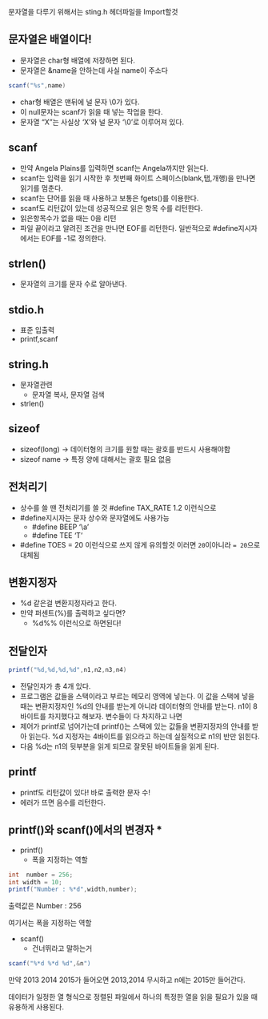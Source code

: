 문자열을 다루기 위해서는 sting.h 헤더파일을 Import할것

## 문자열은 배열이다!

- 문자열은 char형 배열에 저장하면 된다.
- 문자열은 &name을 안하는데 사실 name이 주소다

```java
scanf("%s",name)
```

- char형 배열은 맨뒤에 널 문자 \0가 있다.
- 이 null문자는 scanf가 읽을 때 넣는 작업을 한다.
- 문자열 “X”는 사실상 ‘X’와 널 문자 ‘\0’로 이루어져 있다.

## scanf

- 만약 Angela Plains를 입력하면 scanf는 Angela까지만 읽는다.
- scanf는 입력을 읽기 시작한 후 첫번째 화이트 스페이스(blank,탭,개행)을 만나면 읽기를 멈춘다.
- scanf는 단어를 읽을 때 사용하고 보통은 fgets()를 이용한다.
- scanf도 리턴값이 있는데 성공적으로 읽은 항목 수를 리턴한다.
- 읽은항목수가 없을 때는 0을 리턴
- 파일 끝이라고 알려진 조건을 만나면 EOF를 리턴한다. 일반적으로 #define지시자에서는 EOF를 -1로 정의한다.

## strlen()

- 문자열의 크기를 문자 수로 알아낸다.

## stdio.h

- 표준 입출력
- printf,scanf

## string.h

- 문자열관련
  - 문자열 복사, 문자열 검색
- strlen()

## sizeof

- sizeof(long) → 데이터형의 크기를 원할 때는 괄호를 반드시 사용해야함
- sizeof name → 특정 양에 대해서는 괄호 필요 없음

## 전처리기

- 상수를 쓸 땐 전처리기를 쓸 것 #define TAX_RATE 1.2 이런식으로
- #define지시자는 문자 상수와 문자열에도 사용가능
  - #define BEEP ‘\a’
  - #define TEE ‘T’
- #define TOES = 20 이런식으로 쓰지 않게 유의할것 이러면 `20`이아니라 `= 20`으로 대체됨

## 변환지정자

- %d 같은걸 변환지정자라고 한다.
- 만약 퍼센트(%)를 출력하고 싶다면?
  - %d%% 이런식으로 하면된다!

## 전달인자

```java
printf("%d,%d,%d,%d",n1,n2,n3,n4)
```

- 전달인자가 총 4개 있다.
- 프로그램은 값들을 스택이라고 부르는 메모리 영역에 넣는다. 이 값을 스택에 넣을 때는 변환지정자인 %d의 안내를 받는게 아니라 데이터형의 안내를 받는다. n1이 8바이트를 차지했다고 해보자. 변수들이 다 차지하고 나면
- 제어가 printf로 넘어가는데 printf()는 스택에 있는 값들을 변환지정자의 안내를 받아 읽는다. %d 지정자는 4바이트를 읽으라고 하는데 실질적으로 n1의 반만 읽힌다.
- 다음 %d는 n1의 뒷부분을 읽게 되므로 잘못된 바이트들을 읽게 된다.

## printf

- printf도 리턴값이 있다! 바로 출력한 문자 수!
- 에러가 뜨면 음수를 리턴한다.

## printf()와 scanf()에서의 변경자 \*

- printf()
  - 폭을 지정하는 역할

```java
int  number = 256;
int width = 10;
printf("Number : %*d",width,number);
```

출력값은 Number : 256

여기서는 폭을 지정하는 역할

- scanf()
  - 건너뛰라고 말하는거

```java
scanf("%*d %*d %d",&n")
```

만약 2013 2014 2015가 들어오면 2013,2014 무시하고 n에는 2015만 들어간다.

데이터가 일정한 열 형식으로 정렬된 파일에서 하나의 특정한 열을 읽을 필요가 있을 때 유용하게 사용된다.
